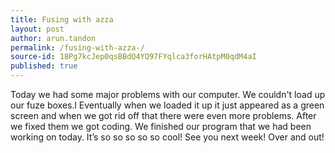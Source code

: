 ```yaml
---
title: Fusing with azza 
layout: post
author: arun.tandon
permalink: /fusing-with-azza-/
source-id: 18Pg7kcJep0qsBBdQ4YQ97FYqlca3forHAtpM0qdM4aI
published: true
---
```

Today we had some major problems with our computer. We couldn't load up our fuze boxes.l Eventually when we loaded it up it just appeared as a green screen and when we got rid off that there were even more problems. After we fixed them we got coding. We finished our program that we had been working on today. It’s so so so so so cool! See you next week! Over and out!

